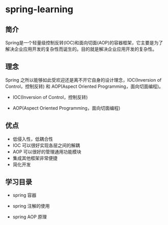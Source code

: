 # spring-learning

## 简介
Spring是一个轻量级控制反转(IOC)和面向切面(AOP)的容器框架，它主要是为了解决企业应用开发的复杂性而诞生的。目的就是解决企业应用开发的复杂性。

## 理念
Spring 之所以能够如此受欢迎还是离不开它自身的设计理念，IOC(Inversion of Control，控制反转) 和 AOP(Aspect Oriented Programming，面向切面编程)。

- IOC(Inversion of Control，控制反转)

- AOP(Aspect Oriented Programming，面向切面编程)


## 优点

- 低侵入性，低耦合性
- IOC 可以很好实现各层之间的解耦
- AOP 可以很好的管理通用功能模块
- 集成其他框架非常便捷
- 简化开发

## 学习目录

- spring 容器

- spring 注解的使用

- spring AOP 原理
